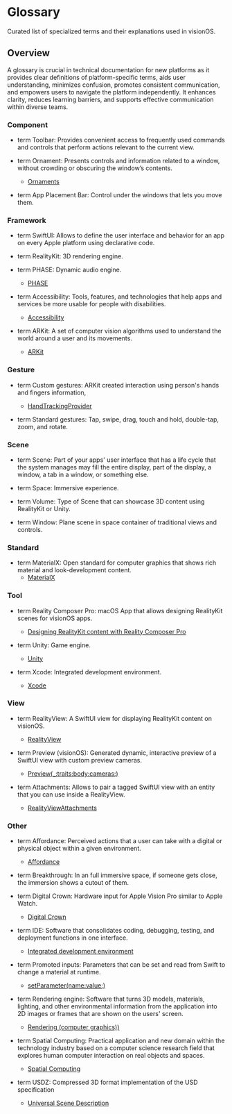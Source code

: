 # Glossary
Curated list of specialized terms and their explanations used in visionOS.

## Overview

A glossary is crucial in technical documentation for new platforms as it provides clear definitions of platform-specific terms, aids user understanding, minimizes confusion, promotes consistent communication, and empowers users to navigate the platform independently. It enhances clarity, reduces learning barriers, and supports effective communication within diverse teams.

### Component

- term Toolbar: Provides convenient access to frequently used commands and controls that perform actions relevant to the current view.

- term Ornament: Presents controls and information related to a window, without crowding or obscuring the window’s contents.
  - [Ornaments](https://developer.apple.com/design/human-interface-guidelines/ornaments)
   
- term App Placement Bar: Control under the windows that lets you move them.

### Framework

- term SwiftUI: Allows to define the user interface and behavior for an app on every Apple platform using declarative code.

- term RealityKit: 3D rendering engine.

- term PHASE: Dynamic audio engine.
  - [PHASE](https://developer.apple.com/documentation/phase)

- term Accessibility: Tools, features, and technologies that help apps and services be more usable for people with disabilities. 
  - [Accessibility](https://developer.apple.com/documentation/Accessibility/)
- term ARKit: A set of computer vision algorithms used to understand the world around a user and its movements.
  - [ARKit](https://developer.apple.com/documentation/arkit)

### Gesture

- term Custom gestures: ARKit created interaction using person's hands and fingers information,
  - [HandTrackingProvider](https://developer.apple.com/documentation/arkit/handtrackingprovider/)

- term Standard gestures: Tap, swipe, drag, touch and hold, double-tap, zoom, and rotate.


### Scene

- term Scene: Part of your apps' user interface that has a life cycle that the system manages may fill the entire display, part of the display, a window, a tab in a window, or something else.

- term Space: Immersive experience.

- term Volume: Type of Scene that can showcase 3D content using RealityKit or Unity.

- term Window: Plane scene in space container of traditional views and controls.

### Standard

- term MaterialX: Open standard for computer graphics that shows rich material and look-development content.
  - [MaterialX](https://materialx.org/)
 
### Tool

- term Reality Composer Pro: macOS App that allows designing RealityKit scenes for visionOS apps.
  - [Designing RealityKit content with Reality Composer Pro](https://developer.apple.com/documentation/visionos/designing-realitykit-content-with-reality-composer-pro)

- term Unity: Game engine.
  - [Unity](https://unity.com/)

- term Xcode: Integrated development environment.
  - [Xcode](https://developer.apple.com/xcode/)

### View

- term RealityView: A SwiftUI view for displaying RealityKit content on visionOS.
  - [RealityView](https://developer.apple.com/documentation/realitykit/realityview)

- term Preview (visionOS): Generated dynamic, interactive preview of a SwiftUI view with custom preview cameras.
  - [Preview(_:traits:body:cameras:)](https://developer.apple.com/documentation/swiftui/preview(_:traits:body:cameras:))
   
- term Attachments: Allows to pair a tagged SwiftUI view with an entity that you can use inside a RealityView.
  - [RealityViewAttachments](https://developer.apple.com/documentation/realitykit/realityviewattachments)

### Other

- term Affordance: Perceived actions that a user can take with a digital or physical object within a given environment.
  - [Affordance](https://en.wikipedia.org/wiki/Affordance)

- term Breakthrough: In an full immersive space, if someone gets close, the immersion shows a cutout of them.

- term Digital Crown: Hardware input for Apple Vision Pro similar to Apple Watch.
  - [Digital Crown](https://developer.apple.com/design/human-interface-guidelines/digital-crown)

- term IDE: Software that consolidates coding, debugging, testing, and deployment functions in one interface.
  - [Integrated development environment
](https://en.wikipedia.org/wiki/Integrated_development_environment)

- term Promoted inputs: Parameters that can be set and read from Swift to change a material at runtime.
  - [setParameter(name:value:)](https://developer.apple.com/documentation/RealityKit/ShaderGraphMaterial/setParameter(name:value:))

- term Rendering engine: Software that turns 3D models, materials, lighting, and other environmental information from the application into 2D images or frames that are shown on the users' screen.
  - [Rendering (computer graphics))](https://en.wikipedia.org/wiki/Rendering_(computer_graphics))

- term Spatial Computing: Practical application and new domain within the technology industry based on a computer science research field that explores human computer interaction on real objects and spaces.
  - [Spatial Computing](https://acg.media.mit.edu/people/simong/thesis/SpatialComputing.pdf)

- term USDZ: Compressed 3D format implementation of the USD specification
  - [Universal Scene Description](https://openusd.org/release/index.html)
